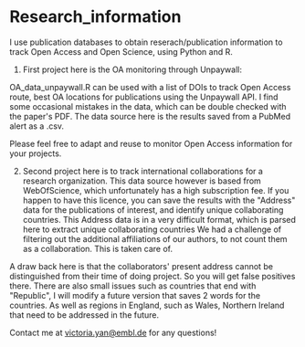 # Research_information
I use publication databases to obtain reserach/publication information to track Open Access and Open Science, using Python and R.  

1. First project here is the OA monitoring through Unpaywall: 

OA_data_unpaywall.R can be used with a list of DOIs to track Open Access route, best OA locations for publications using the Unpaywall API. 
I find some occasional mistakes in the data, which can be double checked with the paper's PDF. 
The data source here is the results saved from a PubMed alert as a .csv. 

Please feel free to adapt and reuse to monitor Open Access information for your projects. 

2. Second project here is to track international collaborations for a research organization. This data source however is based from WebOfScience, which unfortunately has a high subscription fee. If you happen to have this licence, you can save the results with the "Address" data for the publications of interest, and identify unique collaborating countries. This Address data is in a very difficult format, which is parsed here to extract unique collaborating countries We had a challenge of filtering out the additional affiliations of our authors, to not count them as a collaboration. This is taken care of.

A draw back here is that the collaborators' present address cannot be distinguished from their time of doing project. So you will get false positives there. There are also small issues such as countries that end with "Republic", I will modify a future version that saves 2 words for the countries. As well as regions in England, such as Wales, Northern Ireland that need to be addressed in the future. 

Contact me at victoria.yan@embl.de for any questions!
